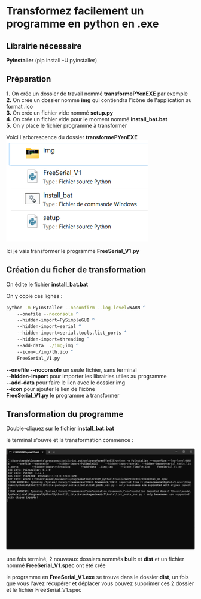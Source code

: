# Transformez facilement un programme en python en .exe

## Librairie nécessaire 

**PyInstaller** (pip install -U pyinstaller)

## Préparation

**1.** On crée un dossier de travail nommé **transformePYenEXE** par exemple  
**2.** On crée un dossier nommé **img** qui contiendra l’icône de l'application au format .ico  
**3.** On crée un fichier vide nommé **setup.py**  
**4.** On crée un fichier vide pour le moment nommé **install_bat.bat**  
**5.** On y place le fichier programme à transformer

Voici l'arborescence du dossier **transformePYenEXE**
![arbo_create](arbo_create.png) 

Ici je vais transformer le programme **FreeSerial_V1.py**

## Création du ficher de transformation 

On édite le fichier **install_bat.bat**

On y copie ces lignes :

```bat
python -m PyInstaller --noconfirm --log-level=WARN ^  
    --onefile --noconsole ^  
    --hidden-import=PySimpleGUI ^  
    --hidden-import=serial ^  
	--hidden-import=serial.tools.list_ports ^  
	--hidden-import=threading ^  
	--add-data  ./img;img ^  
    --icon=./img/th.ico ^  
    FreeSerial_V1.py  
```

**--onefile --noconsole** un seule fichier, sans terminal  
**--hidden-import** pour importer les librairies utiles au programme  
**--add-data** pour faire le lien avec le dossier img  
**--icon** pour ajouter le lien de l’icône  
**FreeSerial_V1.py** le programme à transformer


## Transformation du programme

Double-cliquez sur le fichier **install_bat.bat**

le terminal s'ouvre et la transformation commence :

![install_bat](trans.png) 

une fois terminé, 2 nouveaux dossiers nommés **built** et **dist** et un fichier nommé **FreeSerial_V1.spec** ont été crée 

le programme en **FreeSerial_V1.exe** se trouve dans le dossier **dist**, un fois que vous l'avez récupérer et déplacer vous pouvez supprimer ces 2 dossier et le fichier FreeSerial_V1.spec